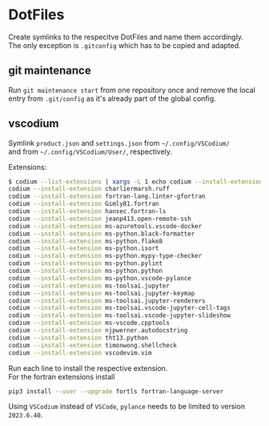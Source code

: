# DotFiles

Create symlinks to the respecitve DotFiles and name them accordingly.<br>
The only exception is `.gitconfig` which has to be copied and adapted.

## git maintenance

Run `git maintenance start` from one repository once and remove the local entry from
`.git/config` as it's already part of the global config.

## vscodium
Symlink `product.json` and `settings.json` from `~/.config/VSCodium/`<br>
and from `~/.config/VSCodium/User/`, respectively.

Extensions:
```bash
$ codium --list-extensions | xargs -L 1 echo codium --install-extension
codium --install-extension charliermarsh.ruff
codium --install-extension fortran-lang.linter-gfortran
codium --install-extension Gimly81.fortran
codium --install-extension hansec.fortran-ls
codium --install-extension jeanp413.open-remote-ssh
codium --install-extension ms-azuretools.vscode-docker
codium --install-extension ms-python.black-formatter
codium --install-extension ms-python.flake8
codium --install-extension ms-python.isort
codium --install-extension ms-python.mypy-type-checker
codium --install-extension ms-python.pylint
codium --install-extension ms-python.python
codium --install-extension ms-python.vscode-pylance
codium --install-extension ms-toolsai.jupyter
codium --install-extension ms-toolsai.jupyter-keymap
codium --install-extension ms-toolsai.jupyter-renderers
codium --install-extension ms-toolsai.vscode-jupyter-cell-tags
codium --install-extension ms-toolsai.vscode-jupyter-slideshow
codium --install-extension ms-vscode.cpptools
codium --install-extension njpwerner.autodocstring
codium --install-extension tht13.python
codium --install-extension timonwong.shellcheck
codium --install-extension vscodevim.vim
```
Run each line to install the respective extension.<br>
For the fortran extensions install
```bash
pip3 install --user --upgrade fortls fortran-language-server
```
Using `VSCodium` instead of `VSCode`, `pylance` needs to be limited to version `2023.6.40`.
